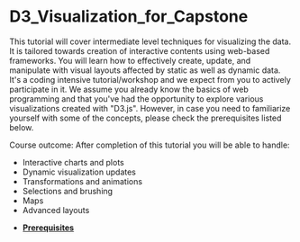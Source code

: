 # D3_Visualization_for_Capstone

This tutorial will cover intermediate level techniques for visualizing the data. It is tailored towards creation of interactive contents using web-based frameworks. You will learn how to effectively create, update, and manipulate with visual layouts affected by static as well as dynamic data. It's a coding intensive tutorial/workshop and we expect from you to actively participate in it. We assume you already know the basics of web programming and that you've had the opportunity to explore various visualizations created with "D3.js". However, in case you need to familiarize yourself with some of the concepts, please check the prerequisites listed below.

Course outcome:
After completion of this tutorial you will be able to handle:

- Interactive charts and plots
- Dynamic visualization updates 
- Transformations and animations
- Selections and brushing
- Maps
- Advanced layouts

* **[Prerequisites](https://github.com/zonakostic/D3_Visualization_for_Capstone/Prerequisites/Prerequisites.md)** 
